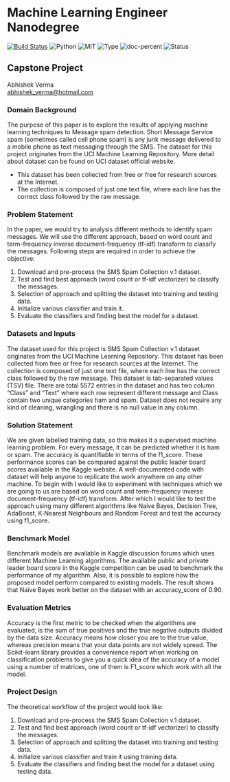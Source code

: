 # Machine Learning Engineer Nanodegree

[![Build Status](https://travis-ci.org/boennemann/badges.svg?branch=master)](https://travis-ci.org/boennemann/badges) ![Python](https://img.shields.io/badge/python-2.x-orange.svg)
![MIT](https://img.shields.io/github/license/mashape/apistatus.svg)
![Type](https://img.shields.io/badge/Machine-Learning-red.svg)
![doc-percent](https://img.shields.io/cocoapods/metrics/doc-percent/AFNetworking.svg)
![Status](https://img.shields.io/badge/Status-Incomplete-yellowgreen.svg)

## Capstone Project
Abhishek Verma  
abhishek_verma@hotmail.com

### Domain Background

The purpose of this paper is to explore the results of applying machine learning techniques to Message spam detection. Short Message Service spam (sometimes called cell phone spam) is any junk message delivered to a mobile phone as text messaging through the SMS. The dataset for this project originates from the UCI Machine Learning Repository. More detail about dataset can be found on UCI dataset official website.
* This dataset has been collected from free or free for research sources at the Internet.
* The collection is composed of just one text file, where each line has the correct class followed by the raw message.

### Problem Statement

In the paper, we would try to analysis different methods to identify spam messages. We will use the different approach, based on word count and term-frequency inverse document-frequency (tf-idf) transform to classify the messages. Following steps are required in order to achieve the objective:
1. Download and pre-process the SMS Spam Collection v.1 dataset.
2. Test and find best approach (word count or tf-idf vectorizer) to classify the messages.
3. Selection of approach and splitting the dataset into training and testing data.
4. Initialize various classifier and train it.
5. Evaluate the classifiers and finding best the model for a dataset.

### Datasets and Inputs

The dataset used for this project is SMS Spam Collection v.1 dataset originates from the UCI Machine Learning Repository. This dataset has been collected from free or free for research sources at the Internet. The collection is composed of just one text file, where each line has the correct class followed by the raw message. This dataset is tab-separated values (TSV) file. There are total 5572 entries in the dataset and has two column “Class” and “Text” where each row represent different message and Class contain two unique categories ham and spam. Dataset does not require any kind of cleaning, wrangling and there is no null value in any column.

### Solution Statement

We are given labelled training data, so this makes it a supervised machine learning problem. For every message, it can be predicted whether it is ham or spam. The accuracy is quantifiable in terms of the f1_score. These performance scores can be compared against the public leader board scores available in the Kaggle website. A well-documented code with dataset will help anyone to replicate the work anywhere on any other machine. To begin with I would like to experiment with techniques which we are going to us are based on word count and term-frequency inverse document-frequency (tf-idf) transform. After which I would like to test the approach using many different algorithms like Naive Bayes, Decision Tree, AdaBoost, K-Nearest Neighbours and Random Forest and test the accuracy using f1_score.

### Benchmark Model

Benchmark models are available in Kaggle discussion forums which uses different Machine Learning algorithms. The available public and private leader board score in the Kaggle competition can be used to benchmark the performance of my algorithm. Also, it is possible to explore how the proposed model perform compared to existing models. The result shows that Naïve Bayes work better on the dataset with an accuracy_score of 0.90.

### Evaluation Metrics

Accuracy is the first metric to be checked when the algorithms are evaluated, is the sum of true positives and the true negative outputs divided by the data size. Accuracy means how closer you are to the true value, whereas precision means that your data points are not widely spread. The Scikit-learn library provides a convenience report when working on classification problems to give you a quick idea of the accuracy of a model using a number of matrices, one of them is F1_score which work with all the model.

### Project Design

The theoretical workflow of the project would look like:
1. Download and pre-process the SMS Spam Collection v.1 dataset.
2. Test and find best approach (word count or tf-idf vectorizer) to classify the messages.
3. Selection of approach and splitting the dataset into training and testing data.
4. Initialize various classifier and train it using training data.
5. Evaluate the classifiers and finding best the model for a dataset using testing data.

